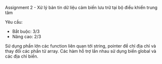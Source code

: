 Assignment 2 - Xử lý bản tin dữ liệu cảm biến lưu trữ tại bộ điều khiển trung tâm

Yêu cầu: 
- Bắt buộc: 3/3
- Nâng cao: 2/3

Sử dụng phần lớn các function liên quan tới string, pointer để chỉ địa chỉ và thay đổi các phần tử array.
Các hàm hỗ trợ lần nhau sử dụng biến global và các địa chỉ biến.
